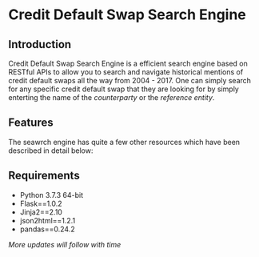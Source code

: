 # Credit Default Swap Search Engine

## Introduction

Credit Default Swap Search Engine is a efficient search engine based on RESTful APIs to allow you to search and navigate historical mentions of credit default swaps all the way from 2004 - 2017. One can simply search for any specific credit default swap that they are looking for by simply enterting the name of the *counterparty* or the *reference entity*.

## Features

The seawrch engine has quite a few other resources which have been described in detail below:

## Requirements

<ul>
    <li>Python 3.7.3 64-bit</li>
    <li>Flask==1.0.2</li>
    <li>Jinja2==2.10</li>
    <li>json2html==1.2.1</li>
    <li>pandas==0.24.2</li>
</ul>

_More updates will follow with time_
